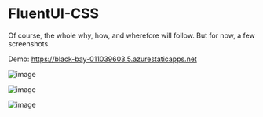 # FluentUI-CSS

Of course, the whole why, how, and wherefore will follow. But for now, a few screenshots.

Demo: https://black-bay-011039603.5.azurestaticapps.net


![image](https://github.com/user-attachments/assets/b30e6552-2ba8-4ef9-b9d8-4d29ce403fc6)

![image](https://github.com/user-attachments/assets/17ee5329-d885-4ce5-a068-e329ef7c2b12)

![image](https://github.com/user-attachments/assets/a98f47aa-3f14-41ac-9ed8-acee50caf4ea)

